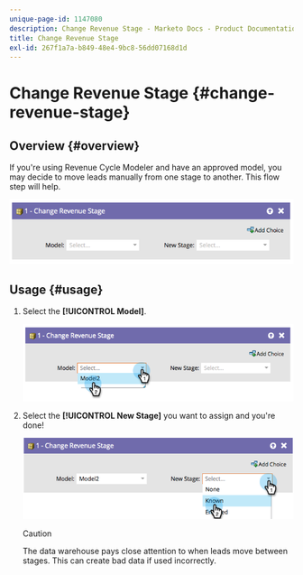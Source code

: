 ```yaml
---
unique-page-id: 1147080
description: Change Revenue Stage - Marketo Docs - Product Documentation
title: Change Revenue Stage
exl-id: 267f1a7a-b849-48e4-9bc8-56dd07168d1d
---
```

# Change Revenue Stage {#change-revenue-stage}

## Overview {#overview}

If you're using Revenue Cycle Modeler and have an approved model, you may decide to move leads manually from one stage to another. This flow step will help.

![](assets/image2014-9-22-17-3a4-3a59.png)

## Usage {#usage}

1. Select the **[!UICONTROL Model]**.

   ![](assets/image2014-9-22-17-3a5-3a4.png)

1. Select the **[!UICONTROL New Stage]** you want to assign and you're done!

   ![](assets/image2014-9-22-17-5-8.png)

   >[!CAUTION]
   >
   >The data warehouse pays close attention to when leads move between stages. This can create bad data if used incorrectly.
